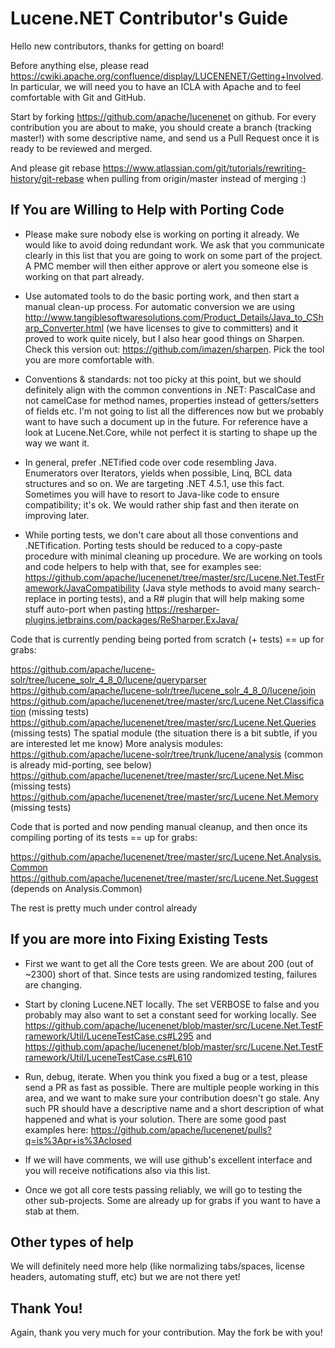 Lucene.NET Contributor's Guide
===
Hello new contributors, thanks for getting on board!

Before anything else, please read
<https://cwiki.apache.org/confluence/display/LUCENENET/Getting+Involved>. In
particular, we will need you to have an ICLA with Apache and to feel
comfortable with Git and GitHub.

Start by forking <https://github.com/apache/lucenenet> on github. For every
contribution you are about to make, you should create a branch (tracking
master!) with some descriptive name, and send us a Pull Request once it is
ready to be reviewed and merged.

And please git rebase
<https://www.atlassian.com/git/tutorials/rewriting-history/git-rebase> when
pulling from origin/master instead of merging :)

If You are Willing to Help with Porting Code
---

* Please make sure nobody else is working on porting it already. We would
like to avoid doing redundant work. We ask that you communicate clearly in
this list that you are going to work on some part of the project. A PMC
member will then either approve or alert you someone else is working on
that part already.

* Use automated tools to do the basic porting work, and then start a manual
clean-up process. For automatic conversion we are using
<http://www.tangiblesoftwaresolutions.com/Product_Details/Java_to_CSharp_Converter.html>
(we have licenses to give to committers) and it proved to work quite
nicely, but I also hear good things on Sharpen. Check this version out:
<https://github.com/imazen/sharpen>. Pick the tool you are more comfortable
with.

* Conventions & standards: not too picky at this point, but we should
definitely align with the common conventions in .NET: PascalCase and not
camelCase for method names, properties instead of getters/setters of fields
etc. I'm not going to list all the differences now but we probably want to
have such a document up in the future. For reference have a look at
Lucene.Net.Core, while not perfect it is starting to shape up the way we
want it.

* In general, prefer .NETified code over code resembling Java. Enumerators
over Iterators, yields when possible, Linq, BCL data structures and so on.
We are targeting .NET 4.5.1, use this fact. Sometimes you will have to
resort to Java-like code to ensure compatibility; it's ok. We would rather
ship fast and then iterate on improving later.

* While porting tests, we don't care about all those conventions and
.NETification. Porting tests should be reduced to a copy-paste procedure
with minimal cleaning up procedure. We are working on tools and code
helpers to help with that, see for examples see:
<https://github.com/apache/lucenenet/tree/master/src/Lucene.Net.TestFramework/JavaCompatibility>
(Java style methods to avoid many search-replace in porting tests), and a
R# plugin that will help making some stuff auto-port when pasting
<https://resharper-plugins.jetbrains.com/packages/ReSharper.ExJava/>

Code that is currently pending being ported from scratch (+ tests) == up
for grabs:

<https://github.com/apache/lucene-solr/tree/lucene_solr_4_8_0/lucene/queryparser>
<https://github.com/apache/lucene-solr/tree/lucene_solr_4_8_0/lucene/join>
<https://github.com/apache/lucenenet/tree/master/src/Lucene.Net.Classification>
(missing tests)
<https://github.com/apache/lucenenet/tree/master/src/Lucene.Net.Queries>
(missing tests)
The spatial module (the situation there is a bit subtle, if you are
interested let me know)
More analysis modules:
<https://github.com/apache/lucene-solr/tree/trunk/lucene/analysis> (common is
already mid-porting, see below)
<https://github.com/apache/lucenenet/tree/master/src/Lucene.Net.Misc>
(missing tests)
<https://github.com/apache/lucenenet/tree/master/src/Lucene.Net.Memory>
(missing tests)

Code that is ported and now pending manual cleanup, and then once its
compiling porting of its tests == up for grabs:

<https://github.com/apache/lucenenet/tree/master/src/Lucene.Net.Analysis.Common>
<https://github.com/apache/lucenenet/tree/master/src/Lucene.Net.Suggest>
(depends on Analysis.Common)

The rest is pretty much under control already

If you are more into Fixing Existing Tests
---

* First we want to get all the Core tests green. We are about 200 (out of
~2300) short of that. Since tests are using randomized testing, failures
are changing.

* Start by cloning Lucene.NET locally. The set VERBOSE to false and you
probably may also want to set a constant seed for working locally. See
<https://github.com/apache/lucenenet/blob/master/src/Lucene.Net.TestFramework/Util/LuceneTestCase.cs#L295>
and
<https://github.com/apache/lucenenet/blob/master/src/Lucene.Net.TestFramework/Util/LuceneTestCase.cs#L610>

* Run, debug, iterate. When you think you fixed a bug or a test, please
send a PR as fast as possible. There are multiple people working in this
area, and we want to make sure your contribution doesn't go stale. Any such
PR should have a descriptive name and a short description of what happened
and what is your solution. There are some good past examples here:
<https://github.com/apache/lucenenet/pulls?q=is%3Apr+is%3Aclosed>

* If we will have comments, we will use github's excellent interface and
you will receive notifications also via this list.

* Once we got all core tests passing reliably, we will go to testing the
other sub-projects. Some are already up for grabs if you want to have a
stab at them.

Other types of help
---

We will definitely need more help (like normalizing tabs/spaces, license
headers, automating stuff, etc) but we are not there yet!

Thank You!
---

Again, thank you very much for your contribution. May the fork be with you!